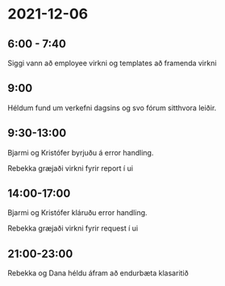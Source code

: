 # 2021-12-06
## 6:00 - 7:40
Siggi vann að employee virkni og templates að framenda virkni

## 9:00
Héldum fund um verkefni dagsins og svo fórum sitthvora leiðir.

## 9:30-13:00
Bjarmi og Kristófer byrjuðu á error handling.

Rebekka græjaði virkni fyrir report í ui

## 14:00-17:00
Bjarmi og Kristófer kláruðu error handling.

Rebekka græjaði virkni fyrir request í ui

## 21:00-23:00
Rebekka og Dana héldu áfram að endurbæta klasaritið
